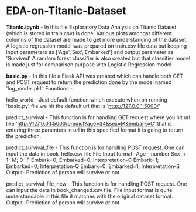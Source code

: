 # EDA-on-Titanic-Dataset
**Titanic.ipynb** - In this file Exploratory Data Analysis on Titanic Dataset (which is stored in train.csv) is done. Various plots amongst different columns of the dataset are made to get more understanding of the dataset. 
A logistic regression model was prepared on train.csv file data but keeping input parameters as ['Age','Sex','Embarked'] and output parameter as 'Survived'
A random forest classifier is also created but that classifier model is made just for comparison purpose with Logistic Regression model



**basic.py** - In this file a Flask API was created which can handle both GET and POST request to return the prediction done by the model named 'log_model.pkl'.
Functions -

hello_world - Just default function which execute when on running 'basic.py' file we hit the default url that is 'http://127.0.0.1:5000/'

predict_survival - This function is for handling GET request where you hit url like 'http://127.0.0.1:5000/predict?age=34&sex=M&embark=C' that is entering three paramters in url in this specified format it is going to return the prediction.

predict_survival_file - This function is for handling POST request. One can input the data in book_hello.csv file 
                        File Input format-
                        Age - number
                        Sex -> 1- M; 0- F
                        Embark=0; Embarked=0; Interpretation-C
                        Embark=1; Embarked=0; Interpretation-Q
                        Embark=0; Embarked=1; Interpretation-S
                       Output- Prediction of person will survive or not
 
predict_survival_file_new - This function is for handling POST request. One can input the data in book_changed.csv file. File input format is quite understandable in this file it                             matches with the original dataset format. Output- Prediction of person will survive or not
